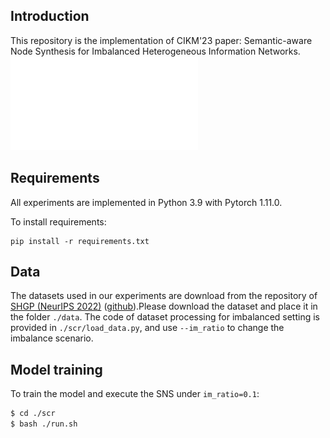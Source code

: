 ## Introduction

This repository is the implementation of CIKM'23 paper: Semantic-aware Node Synthesis for Imbalanced Heterogeneous Information Networks. 
![SNS](figure.pdf)

## Requirements

All experiments are implemented in Python 3.9 with Pytorch 1.11.0.

To install requirements:
```setup
pip install -r requirements.txt
```

## Data

The datasets used in our experiments are download from the repository of [SHGP (NeurIPS 2022)](https://arxiv.org/abs/2210.10462) ([github](https://github.com/kepsail/SHGP)).Please download the dataset and place it in the folder `./data`. The code of dataset processing for imbalanced setting is provided in `./scr/load_data.py`, and use `--im_ratio` to change the imbalance scenario.


## Model training

To train the model and execute the SNS under `im_ratio=0.1`:

```bash
$ cd ./scr
$ bash ./run.sh
```
